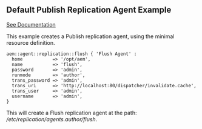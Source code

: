 ## Default Publish Replication Agent Example

[See Documentation](https://docs.adobe.com/docs/en/aem/6-2/deploy/configuring/replication.html#Configuring%20your%20Replication%20Agents)

This example creates a Publish replication agent, using the minimal resource definition.

~~~ puppet
aem::agent::replication::flush { 'Flush Agent' :
  home           => '/opt/aem',
  name           => 'flush',
  password       => 'admin',
  runmode        => 'author',
  trans_password => 'admin',
  trans_uri      => 'http://localhost:80/dispatcher/invalidate.cache',
  trans_user     => 'admin',
  username       => 'admin',
}
~~~

This will create a Flush replication agent at the path: _/etc/replication/agents.author/flush_.
